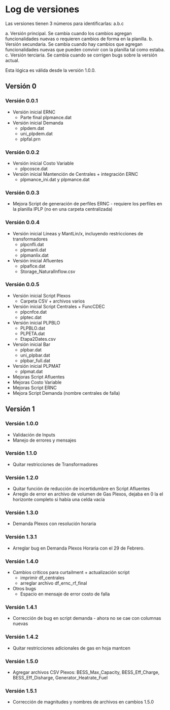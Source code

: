 # Log de versiones

Las versiones tienen 3 números para identificarlas: a.b.c

a. Versión principal. Se cambia cuando los cambios agregan funcionalidades nuevas o requieren cambios de forma en la planilla.
b. Versión secundaria. Se cambia cuando hay cambios que agregan funcionalidades nuevas que pueden convivir con la planilla tal como estaba.
c. Versión terciaria. Se cambia cuando se corrigen bugs sobre la versión actual.

Esta lógica es válida desde la versión 1.0.0.

## Versión 0

### Versión 0.0.1

- Versión inicial ERNC
  - Parte final plpmance.dat
- Versión inicial Demanda
  - plpdem.dat
  - uni_plpdem.dat
  - plpfal.prn

### Versión 0.0.2

- Versión inicial Costo Variable
  - plpcosce.dat
- Versión inicial Mantención de Centrales + integración ERNC
  - plpmance_ini.dat y plpmance.dat

### Versión 0.0.3

- Mejora Script de generación de perfiles ERNC - requiere los perfiles en la planilla IPLP (no en una carpeta centralizada)

### Versión 0.0.4

- Versión inicial Líneas y MantLin/x, incluyendo restricciones de transformadores
  - plpcnfli.dat
  - plpmanli.dat
  - plpmanlix.dat
- Versión inicial Afluentes
  - plpaflce.dat
  - Storage_NaturalInflow.csv

### Versión 0.0.5

- Versión inicial Script Plexos
  - Carpeta CSV + archivos varios
- Versión inicial Script Centrales + FuncCDEC
  - plpcnfce.dat
  - plptec.dat
- Versión inicial PLPBLO
  - PLPBLO.dat
  - PLPETA.dat 
  - Etapa2Dates.csv
- Versión inicial Bar
  - plpbar.dat
  - uni_plpbar.dat
  - plpbar_full.dat
- Versión inicial PLPMAT
  - plpmat.dat
- Mejoras Script Afluentes
- Mejoras Costo Variable
- Mejoras Script ERNC
- Mejora Script Demanda (nombre centrales de falla)

## Versión 1

### Versión 1.0.0

- Validación de Inputs
- Manejo de errores y mensajes 

### Versión 1.1.0

- Quitar restricciones de Transformadores

### Versión 1.2.0

- Quitar función de reducción de incertidumbre en Script Afluentes
- Arreglo de error en archivo de volumen de Gas Plexos, dejaba en 0 la el horizonte completo si había una celda vacía

### Versión 1.3.0

 - Demanda Plexos con resolución horaria

### Versión 1.3.1

- Arreglar bug en Demanda Plexos Horaria con el 29 de Febrero.

### Versión 1.4.0

- Cambios críticos para curtailment + actualización script
  - imprimir df_centrales
  - arreglar archivo df_ernc_rf_final
- Otros bugs
  - Espacio en mensaje de error costo de falla

### Versión 1.4.1

- Corrección de bug en script demanda - ahora no se cae con columnas nuevas

### Versión 1.4.2

- Quitar restricciones adicionales de gas en hoja mantcen

### Versión 1.5.0

- Agregar archivos CSV Plexos: BESS_Max_Capacity, BESS_Eff_Charge, BESS_Eff_Disharge, Generator_Heatrate_Fuel

### Versión 1.5.1

- Corrección de magnitudes y nombres de archivos en cambios 1.5.0